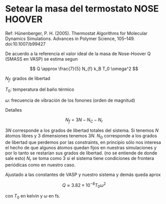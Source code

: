 # Setear la masa del termostato NOSE HOOVER

Ref: Hünenberger, P. H. (2005). Thermostat Algorithms for Molecular Dynamics Simulations. Advances in Polymer Science, 105–149. doi:10.1007/b99427 

De acuerdo a la referencia el valor ideal de la masa de Nose-Hoover Q (SMASS en VASP) se estima segun

$$ Q \approx \frac{7}{5} N_{f} k_B T_0 \omega^2 $$

$N_f$: grados de libertad

$T_0$: temperatura del baño térmico

$\omega$: frecuencia de vibración de los fonones (orden de magnitud)

Detalles

$$ N_f = 3N - N_C - N_r $$

$3N$ corresponde a los grados de libertad totales del sistema. Si tenemos $N$ átomos libres y $3$ dimensiones tenemos $3N$. $N_G$ corresponde a los
grados de libertad que perdemos por las constraints, en principio sólo nos interesa el hecho de que algunos átomos quedan fijos en nuestras
simulaciones y por lo tanto se restarían sus grados de libertad. (no se entiende de donde sale esto) $N_r$ se toma como $3$ si el sistema tiene
condiciones de frontera periódicas como en nuestro caso. 

Ajustado a las constantes de VASP y nuestro sistema y demás queda aprox

$$ Q \approx 3.82 \times 10^{-8} T_0 \omega^2 $$

con $T_0$ en kelvin y $\omega$ en fs.
